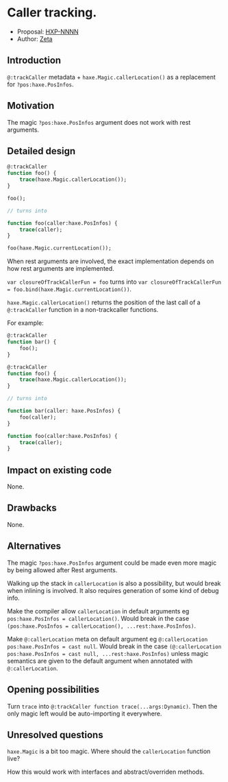 # Caller tracking.

* Proposal: [HXP-NNNN](NNNN-filename.md)
* Author: [Zeta](https://github.com/Apprentice-Alchemist)

## Introduction

`@:trackCaller` metadata + `haxe.Magic.callerLocation()` as a replacement for `?pos:haxe.PosInfos`.

## Motivation

The magic `?pos:haxe.PosInfos` argument does not work with rest arguments.

## Detailed design

```hx
@:trackCaller
function foo() {
	trace(haxe.Magic.callerLocation());
}

foo();

// turns into

function foo(caller:haxe.PosInfos) {
	trace(caller);
}

foo(haxe.Magic.currentLocation());
```
When rest arguments are involved, the exact implementation depends on how rest arguments are implemented.

`var closureOfTrackCallerFun = foo` turns into `var closureOfTrackCallerFun = foo.bind(haxe.Magic.currentLocation())`.

`haxe.Magic.callerLocation()` returns the position of the last call of a `@:trackCaller` function in a non-trackcaller functions.

For example:
```hx
@:trackCaller
function bar() {
	foo();
}

@:trackCaller
function foo() {
	trace(haxe.Magic.callerLocation());
}

// turns into

function bar(caller: haxe.PosInfos) {
	foo(caller);
}

function foo(caller:haxe.PosInfos) {
	trace(caller);
}
```

## Impact on existing code

None.

## Drawbacks

None.

## Alternatives

The magic `?pos:haxe.PosInfos` argument could be made even more magic by being allowed after Rest arguments.

Walking up the stack in `callerLocation` is also a possibility, but would break when inlining is involved.
It also requires generation of some kind of debug info.

Make the compiler allow `callerLocation` in default arguments eg `pos:haxe.PosInfos = callerLocation()`.
Would break in the case `(pos:haxe.PosInfos = callerLocation(), ...rest:haxe.PosInfos)`.

Make `@:callerLocation` meta on default argument eg `@:callerLocation pos:haxe.PosInfos = cast null`.
Would break in the case `(@:callerLocation pos:haxe.PosInfos = cast null, ...rest:haxe.PosInfos)` unless magic semantics are given to the default argument when annotated with `@:callerLocation`.

## Opening possibilities

Turn `trace` into `@:trackCaller function trace(...args:Dynamic)`.
Then the only magic left would be auto-importing it everywhere.

## Unresolved questions

`haxe.Magic` is a bit too magic. Where should the `callerLocation` function live?

How this would work with interfaces and abstract/overriden methods.
